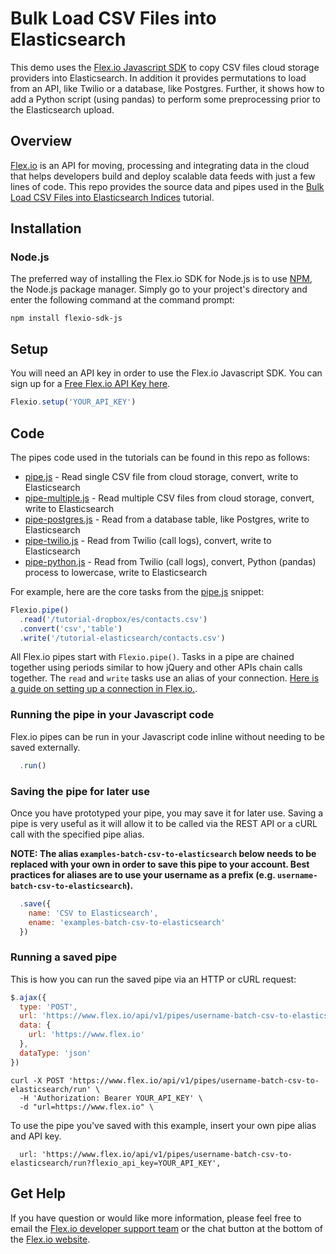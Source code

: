 # Bulk Load CSV Files into Elasticsearch

This demo uses the [Flex.io Javascript SDK](https://www.flex.io/docs/javascript-sdk/) to copy CSV files cloud storage providers into Elasticsearch. In addition it provides permutations to load from an API, like Twilio or a database, like Postgres.  Further, it shows how to add a Python script (using pandas) to perform some preprocessing prior to the Elasticsearch upload.

## Overview

[Flex.io](http://Flex.io)  is an API for moving, processing and integrating data in the cloud that helps developers build and deploy scalable data feeds with just a few lines of code. This repo provides the source data and pipes used in the [Bulk Load CSV Files into Elasticsearch Indices](https://www.flex.io/docs/tutorials/bulk-load-csv-files-elasticsearch-indices) tutorial.


## Installation

### Node.js

The preferred way of installing the Flex.io SDK for Node.js is to use [NPM](https://www.npmjs.com/), the Node.js package manager. Simply go to your project's directory and enter the following command at the command prompt:

```
npm install flexio-sdk-js
```

## Setup

You will need an API key in order to use the Flex.io Javascript SDK. You can sign up for a [Free Flex.io API Key here](https://www.flex.io/app/signup).

```javascript
Flexio.setup('YOUR_API_KEY')
```

## Code

The pipes code used in the tutorials can be found in this repo as follows:

* [pipe.js](./pipe.js) - Read single CSV file from cloud storage, convert, write to Elasticsearch
* [pipe-multiple.js](./pipe-multiple.js) - Read multiple CSV files from cloud storage, convert, write to Elasticsearch
* [pipe-postgres.js](./pipe-postgres.js) - Read from a database table, like Postgres, write to Elasticsearch
* [pipe-twilio.js](./pipe-twilio.js) - Read from Twilio (call logs), convert, write to Elasticsearch
* [pipe-python.js](./pipe-python.js) - Read from Twilio (call logs), convert, Python (pandas) process to lowercase, write to Elasticsearch

For example, here are the core tasks from the [pipe.js](./pipe.js) snippet:

```javascript
Flexio.pipe()
  .read('/tutorial-dropbox/es/contacts.csv')
  .convert('csv','table')
  .write('/tutorial-elasticsearch/contacts.csv')
```

All Flex.io pipes start with `Flexio.pipe()`. Tasks in a pipe are chained together using periods similar to how jQuery and other APIs chain calls together.  The `read` and `write` tasks use an alias of your connection.  [Here is a guide on setting up a connection in Flex.io.](https://www.flex.io/docs).


### Running the pipe in your Javascript code

Flex.io pipes can be run in your Javascript code inline without needing to be saved externally.

```javascript
  .run()
```

### Saving the pipe for later use

Once you have prototyped your pipe, you may save it for later use. Saving a pipe is very useful as it will allow it to be called via the REST API or a cURL call with the specified pipe alias.

**NOTE: The alias `examples-batch-csv-to-elasticsearch` below needs to be replaced with your own in order to save this pipe to your account. Best practices for aliases are to use your username as a prefix (e.g. `username-batch-csv-to-elasticsearch`).**

```javascript
  .save({
    name: 'CSV to Elasticsearch',
    ename: 'examples-batch-csv-to-elasticsearch'
  })
```

### Running a saved pipe

This is how you can run the saved pipe via an HTTP or cURL request:

```javascript
$.ajax({
  type: 'POST',
  url: 'https://www.flex.io/api/v1/pipes/username-batch-csv-to-elasticsearch/run?flexio_api_key=YOUR_API_KEY',
  data: {
    url: 'https://www.flex.io'
  },
  dataType: 'json'
})
```

```
curl -X POST 'https://www.flex.io/api/v1/pipes/username-batch-csv-to-elasticsearch/run' \
  -H 'Authorization: Bearer YOUR_API_KEY' \
  -d "url=https://www.flex.io" \
```

To use the pipe you've saved with this example, insert your own pipe alias and API key.

```
  url: 'https://www.flex.io/api/v1/pipes/username-batch-csv-to-elasticsearch/run?flexio_api_key=YOUR_API_KEY',
```

## Get Help

If you have question or would like more information, please feel free to email the [Flex.io developer support team](support@flex.io) or the chat button at the bottom of the [Flex.io website](https://www.flex.io).
